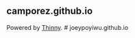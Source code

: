 ## camporez.github.io

Powered by [Thinny](http://github.com/camporez/Thinny).
#   j o e y p o y i w u . g i t h u b . i o  
 